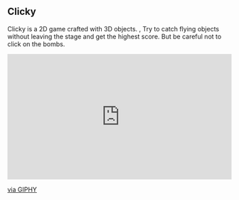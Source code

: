 <div style="text-align:center;">
</div>

## Clicky

Clicky is a 2D game crafted with 3D objects. , Try to catch flying objects without leaving the stage and get the highest score. But be careful not to click on the bombs.


<div style="width:100%;height:0;padding-bottom:56%;position:relative;"><iframe src="https://giphy.com/embed/kaIVy6puMiFvzP8akZ" width="100%" height="100%" style="position:absolute" frameBorder="0" class="giphy-embed" allowFullScreen></iframe></div><p><a href="https://giphy.com/gifs/kaIVy6puMiFvzP8akZ">via GIPHY</a></p>




